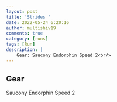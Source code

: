 ```yaml
---
layout: post
title: 'Strides '
date: 2022-05-24 6:20:16
author: multishiv19
comments: true
category: [runs]
tags: [Run]
description: |
    Gear: Saucony Endorphin Speed 2<br/>
---
```


## Gear
Saucony Endorphin Speed 2



<div width='100%' class='strava-embed-placeholder' data-embed-type='activity' data-embed-id='7196747626'></div>
<script src='https://strava-embeds.com/embed.js'></script>
